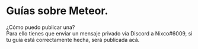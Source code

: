 # Guías sobre Meteor.
¿Cómo puedo publicar una?  
Para ello tienes que enviar un mensaje privado vía Discord a Nixco#6009, si tu guía está correctamente hecha, será publicada acá.
